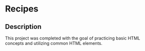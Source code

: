 # Recipes

## Description

This project was completed with the goal of practicing basic HTML concepts and 
utilizing common HTML elements.
